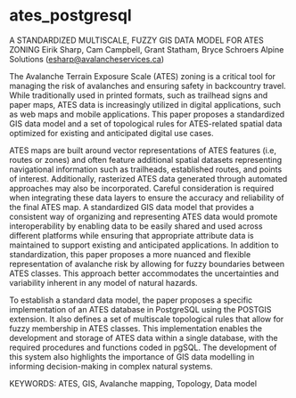 # ates_postgresql

A STANDARDIZED MULTISCALE, FUZZY GIS DATA MODEL FOR ATES ZONING
Eirik Sharp, Cam Campbell, Grant Statham, Bryce Schroers 
Alpine Solutions (esharp@avalancheservices.ca)

The Avalanche Terrain Exposure Scale (ATES) zoning is a critical tool for managing the risk of avalanches and ensuring safety in backcountry travel. While traditionally used in printed formats, such as trailhead signs and paper maps, ATES data is increasingly utilized in digital applications, such as web maps and mobile applications. This paper proposes a standardized GIS data model and a set of topological rules for ATES-related spatial data optimized for existing and anticipated digital use cases.

ATES maps are built around vector representations of ATES features (i.e, routes or zones) and often feature additional spatial datasets representing navigational information such as trailheads, established routes, and points of interest. Additionally, rasterized ATES data generated through automated approaches may also be incorporated. Careful consideration is required when integrating these data layers to ensure the accuracy and reliability of the final ATES map. A standardized GIS data model that provides a consistent way of organizing and representing ATES data would promote interoperability by enabling data to be easily shared and used across different platforms while ensuring that appropriate attribute data is maintained to support existing and anticipated applications. In addition to standardization, this paper proposes a more nuanced and flexible representation of avalanche risk by allowing for fuzzy boundaries between ATES classes. This approach better accommodates the uncertainties and variability inherent in any model of natural hazards.

To establish a standard data model, the paper proposes a specific implementation of an ATES database in PostgreSQL using the POSTGIS extension.  It also defines a set of multiscale topological rules that allow for fuzzy membership in ATES classes. This implementation enables the development and storage of ATES data within a single database, with the required procedures and functions coded in pgSQL. The development of this system also highlights the importance of GIS data modelling in informing decision-making in complex natural systems.


KEYWORDS:	ATES, GIS, Avalanche mapping, Topology, Data model
